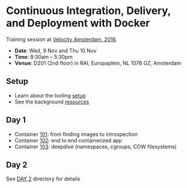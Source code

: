 # Continuous Integration, Delivery, and Deployment with Docker

Training session at [Velocity Amsterdam, 2016](http://conferences.oreilly.com/velocity/devops-web-performance-eu/public/schedule/detail/55530).

- **Date**: Wed, 9 Nov and Thu 10 Nov
- **Time**: 9:30am – 5:30pm
- **Venue**: D201 (2nd floor) in RAI, Europaplein, NL 1078 GZ, Amsterdam

## Setup

- Learn about the tooling [setup](setup.md)
- See the background [resources](resources.md)

## Day 1

- Container [101](DAY1/container-101.md): from finding images to introspection
- Container [102](DAY1/container-102.md): end to end containerized app
- Container [103](DAY1/container-103.md): deepdive (namespaces, cgroups, COW filesystems)

## Day 2

See [DAY 2](DAY2/) directory for details

